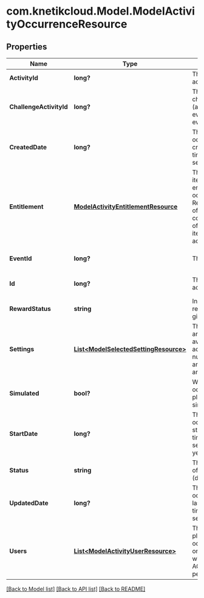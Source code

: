 # com.knetikcloud.Model.ModelActivityOccurrenceResource
## Properties

Name | Type | Description | Notes
------------ | ------------- | ------------- | -------------
**ActivityId** | **long?** | The id of the activity | [default to null]
**ChallengeActivityId** | **long?** | The id of the challenge activity (as part of the event, required if eventId set) | [optional] [default to null]
**CreatedDate** | **long?** | The date this occurrence was created, unix timestamp in seconds | [optional] [default to null]
**Entitlement** | [**ModelActivityEntitlementResource**](ModelActivityEntitlementResource.md) | The entitlement item required to enter the occurrence. Required if not part of an event. Must come from the set of entitlement items listed in the activity | [optional] [default to null]
**EventId** | **long?** | The id of the event | [optional] [default to null]
**Id** | **long?** | The id of the activity occurrence | [optional] [default to null]
**RewardStatus** | **string** | Indicate if the rewards have been given out already | [optional] [default to null]
**Settings** | [**List&lt;ModelSelectedSettingResource&gt;**](ModelSelectedSettingResource.md) | The list of settings and their options available for this activity. Should be null on create if and only if part of an event | [optional] [default to null]
**Simulated** | **bool?** | Whether this occurrence will be played as a simulation. | [optional] [default to null]
**StartDate** | **long?** | The date this occurrence was started, unix timestamp in seconds. null if not yet started | [optional] [default to null]
**Status** | **string** | The current status of the occurrence (default: OPEN) | [optional] [default to null]
**UpdatedDate** | **long?** | The date this occurrence was last updated, unix timestamp in seconds | [optional] [default to null]
**Users** | [**List&lt;ModelActivityUserResource&gt;**](ModelActivityUserResource.md) | The list of users playing in this occurrence. Can only be set directly with ACTIVITIES_ADMIN permission | [optional] [default to null]

[[Back to Model list]](../README.md#documentation-for-models) [[Back to API list]](../README.md#documentation-for-api-endpoints) [[Back to README]](../README.md)

